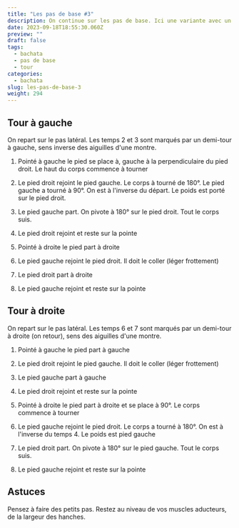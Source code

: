 ```yaml
---
title: "Les pas de base #3"
description: On continue sur les pas de base. Ici une variante avec un tour sur soi-même
date: 2023-09-18T18:55:30.060Z
preview: ""
draft: false
tags:
  - bachata
  - pas de base
  - tour
categories:
  - bachata
slug: les-pas-de-base-3
weight: 294
---
```


## Tour à gauche

On repart sur le pas latéral. Les temps 2 et 3 sont marqués par un demi-tour à gauche, sens inverse des aiguilles d'une montre. 

1. Pointé à gauche le pied se place à, gauche à la perpendiculaire du pied droit. Le haut du corps commence à tourner
2. Le pied droit rejoint le pied gauche. Le corps à tourné de 180°. Le pied gauche a tourné à 90°. On est à l'inverse du départ. Le poids est porté sur le pied droit.
3. Le pied gauche part. On pivote à 180° sur le pied droit. Tout le corps suis. 
4. Le pied droit rejoint et reste sur la pointe

5. Pointé à droite le pied part à droite
6. Le pied gauche rejoint le pied droit. Il doit le coller (léger frottement)
7. Le pied droit part à droite
8. Le pied gauche rejoint et reste sur la pointe

## Tour à droite

On repart sur le pas latéral. Les temps 6 et 7 sont marqués par un demi-tour à droite (on retour), sens des aiguilles d'une montre. 

1. Pointé à gauche le pied part à gauche
2. Le pied droit rejoint le pied gauche. Il doit le coller (léger frottement)
3. Le pied gauche part à gauche
4. Le pied droit rejoint et reste sur la pointe

5. Pointé à droite le pied part à droite et se place à 90°. Le corps commence à tourner
6. Le pied gauche rejoint le pied droit. Le corps a tourné à 180°. On est à l'inverse du temps 4. Le poids est pied gauche
7. Le pied droit part. On pivote à 180° sur le pied gauche. Tout le corps suis. 
8. Le pied gauche rejoint et reste sur la pointe

## Astuces

Pensez à faire des petits pas. Restez au niveau de vos muscles aducteurs, de la largeur des hanches. 